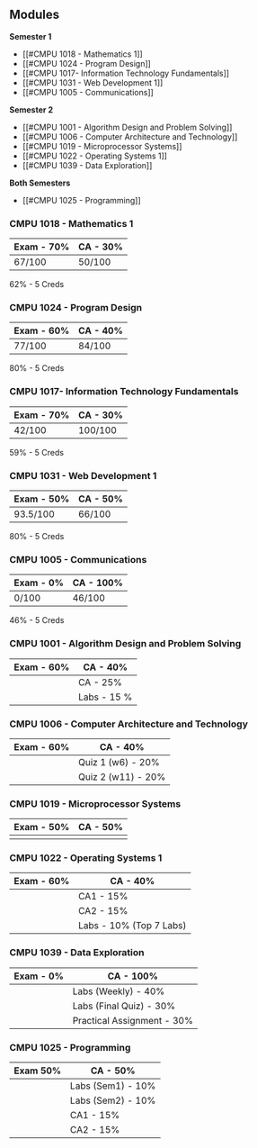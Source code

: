## Modules
**Semester 1**
- [[#CMPU 1018 - Mathematics 1]]
- [[#CMPU 1024 - Program Design]]
- [[#CMPU 1017- Information Technology Fundamentals]]
- [[#CMPU 1031 - Web Development 1]]
- [[#CMPU 1005 - Communications]]

**Semester 2**
- [[#CMPU 1001 - Algorithm Design and Problem Solving]]
- [[#CMPU 1006 - Computer Architecture and Technology]]
- [[#CMPU 1019 - Microprocessor Systems]]
- [[#CMPU 1022 - Operating Systems 1]]
- [[#CMPU 1039 - Data Exploration]]

**Both Semesters**
- [[#CMPU 1025 - Programming]]


### CMPU 1018 - Mathematics 1

| **Exam - 70%** | **CA - 30%** |
| -------------- | ------------ |
| 67/100         | 50/100       |
62% - 5 Creds

### CMPU 1024 - Program Design

| **Exam - 60%** | **CA - 40%** |
| -------------- | ------------ |
| 77/100         | 84/100       |
80% - 5 Creds

### CMPU 1017- Information Technology Fundamentals

| **Exam - 70%** | **CA - 30%** |
| -------------- | ------------ |
| 42/100         | 100/100      |
59% - 5 Creds

### CMPU 1031 - Web Development 1

| **Exam - 50%** | **CA - 50%** |
| -------------- | ------------ |
| 93.5/100       | 66/100       |
80% - 5 Creds

### CMPU 1005 - Communications

| **Exam - 0%** | **CA - 100%** |
| ------------- | ------------- |
| 0/100         | 46/100        |
46% - 5 Creds

### CMPU 1001 - Algorithm Design and Problem Solving

| **Exam - 60%** | **CA - 40%** |
| -------------- | ------------ |
|                | CA - 25%     |
|                | Labs - 15 %  |


### CMPU 1006 - Computer Architecture and Technology

| **Exam - 60%** | **CA - 40%**       |
| -------------- | ------------------ |
|                | Quiz 1 (w6) - 20%  |
|                | Quiz 2 (w11) - 20% |


### CMPU 1019 - Microprocessor Systems

| **Exam - 50%** | **CA - 50%** |
| -------------- | ------------ |
|                |              |


### CMPU 1022 - Operating Systems 1

| **Exam - 60%** | **CA - 40%**            |
| -------------- | ----------------------- |
|                | CA1 - 15%               |
|                | CA2 - 15%               |
|                | Labs - 10% (Top 7 Labs) |


### CMPU 1039 - Data Exploration

| **Exam - 0%** | **CA - 100%**              |
| ------------- | -------------------------- |
|               | Labs (Weekly) - 40%        |
|               | Labs (Final Quiz) - 30%    |
|               | Practical Assignment - 30% |


### CMPU 1025 - Programming

| **Exam 50%** | **CA - 50%**      |
| ------------ | ----------------- |
|              | Labs (Sem1) - 10% |
|              | Labs (Sem2) - 10% |
|              | CA1 - 15%         |
|              | CA2 - 15%         |

